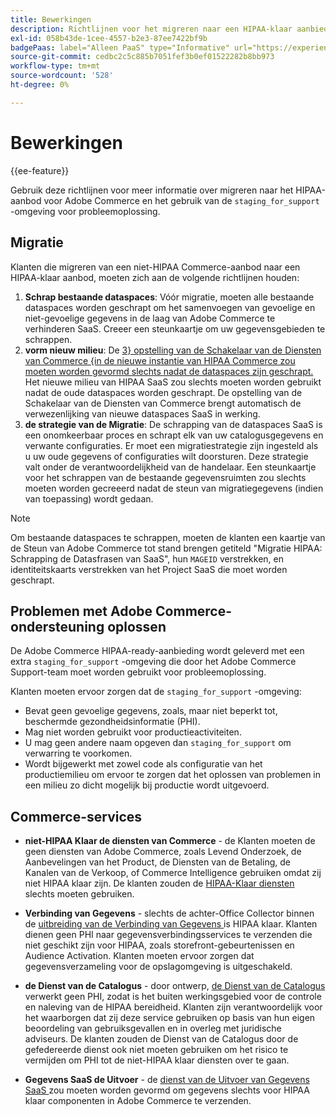 ```yaml
---
title: Bewerkingen
description: Richtlijnen voor het migreren naar een HIPAA-klaar aanbieden en het gebruiken van de secundaire het opvoeren omgeving voor het oplossen van problemen.
exl-id: 058b43de-1cee-4557-b2e3-87ee7422bf9b
badgePaas: label="Alleen PaaS" type="Informative" url="https://experienceleague.adobe.com/en/docs/commerce/user-guides/product-solutions" tooltip="Is alleen van toepassing op Adobe Commerce op Cloud-projecten (door Adobe beheerde PaaS-infrastructuur) en op projecten in het veld."
source-git-commit: cedbc2c5c885b7051fef3b0ef01522282b8bb973
workflow-type: tm+mt
source-wordcount: '528'
ht-degree: 0%

---
```


# Bewerkingen

{{ee-feature}}

Gebruik deze richtlijnen voor meer informatie over migreren naar het HIPAA-aanbod voor Adobe Commerce en het gebruik van de `staging_for_support` -omgeving voor probleemoplossing.

## Migratie

Klanten die migreren van een niet-HIPAA Commerce-aanbod naar een HIPAA-klaar aanbod, moeten zich aan de volgende richtlijnen houden:

1. **Schrap bestaande dataspaces**: Vóór migratie, moeten alle bestaande dataspaces worden geschrapt om het samenvoegen van gevoelige en niet-gevoelige gegevens in de laag van Adobe Commerce te verhinderen SaaS. Creeer een steunkaartje om uw gegevensgebieden te schrappen.
1. **vorm nieuw milieu**: De [ 3&rbrace; opstelling van de Schakelaar van de Diensten van Commerce &lbrace;in de nieuwe instantie van HIPAA Commerce zou moeten worden gevormd slechts nadat de dataspaces zijn geschrapt. ](https://experienceleague.adobe.com/en/docs/commerce/user-guides/integration-services/saas) Het nieuwe milieu van HIPAA SaaS zou slechts moeten worden gebruikt nadat de oude dataspaces worden geschrapt. De opstelling van de Schakelaar van de Diensten van Commerce brengt automatisch de verwezenlijking van nieuwe dataspaces SaaS in werking.
1. **de strategie van de Migratie**: De schrapping van de dataspaces SaaS is een onomkeerbaar proces en schrapt elk van uw catalogusgegevens en verwante configuraties. Er moet een migratiestrategie zijn ingesteld als u uw oude gegevens of configuraties wilt doorsturen. Deze strategie valt onder de verantwoordelijkheid van de handelaar. Een steunkaartje voor het schrappen van de bestaande gegevensruimten zou slechts moeten worden gecreeerd nadat de steun van migratiegegevens (indien van toepassing) wordt gedaan.

>[!NOTE]
>Om bestaande dataspaces te schrappen, moeten de klanten een kaartje van de Steun van Adobe Commerce tot stand brengen getiteld &quot;Migratie HIPAA: Schrapping de Datasfrasen van SaaS&quot;, hun `MAGEID` verstrekken, en identiteitskaarts verstrekken van het Project SaaS die moet worden geschrapt.

## Problemen met Adobe Commerce-ondersteuning oplossen

De Adobe Commerce HIPAA-ready-aanbieding wordt geleverd met een extra `staging_for_support` -omgeving die door het Adobe Commerce Support-team moet worden gebruikt voor probleemoplossing.

Klanten moeten ervoor zorgen dat de `staging_for_support` -omgeving:

- Bevat geen gevoelige gegevens, zoals, maar niet beperkt tot, beschermde gezondheidsinformatie (PHI).
- Mag niet worden gebruikt voor productieactiviteiten.
- U mag geen andere naam opgeven dan `staging_for_support` om verwarring te voorkomen.
- Wordt bijgewerkt met zowel code als configuratie van het productiemilieu om ervoor te zorgen dat het oplossen van problemen in een milieu zo dicht mogelijk bij productie wordt uitgevoerd.

## Commerce-services

- **niet-HIPAA Klaar de diensten van Commerce** - de Klanten moeten de geen diensten van Adobe Commerce, zoals Levend Onderzoek, de Aanbevelingen van het Product, de Diensten van de Betaling, de Kanalen van de Verkoop, of Commerce Intelligence gebruiken omdat zij niet HIPAA klaar zijn. De klanten zouden de [ HIPAA-Klaar diensten ](overview.md) slechts moeten gebruiken.

- **Verbinding van Gegevens** - slechts de achter-Office Collector binnen de [ uitbreiding van de Verbinding van Gegevens ](https://experienceleague.adobe.com/en/docs/commerce/data-connection/overview) is HIPAA klaar. Klanten dienen geen PHI naar gegevensverbindingsservices te verzenden die niet geschikt zijn voor HIPAA, zoals storefront-gebeurtenissen en Audience Activation. Klanten moeten ervoor zorgen dat gegevensverzameling voor de opslagomgeving is uitgeschakeld.

- **de Dienst van de Catalogus** - door ontwerp, [ de Dienst van de Catalogus ](https://experienceleague.adobe.com/en/docs/commerce/catalog-service/overview) verwerkt geen PHI, zodat is het buiten werkingsgebied voor de controle en naleving van de HIPAA bereidheid. Klanten zijn verantwoordelijk voor het waarborgen dat zij deze service gebruiken op basis van hun eigen beoordeling van gebruiksgevallen en in overleg met juridische adviseurs. De klanten zouden de Dienst van de Catalogus door de gefedereerde dienst ook niet moeten gebruiken om het risico te vermijden om PHI tot de niet-HIPAA klaar diensten over te gaan.

- **Gegevens SaaS de Uitvoer** - de [ dienst van de Uitvoer van Gegevens SaaS ](https://experienceleague.adobe.com/en/docs/commerce/saas-data-export/overview) zou moeten worden gevormd om gegevens slechts voor HIPAA klaar componenten in Adobe Commerce te verzenden.
